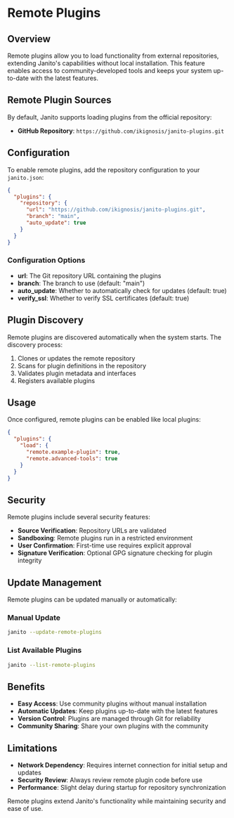 # Remote Plugins

## Overview

Remote plugins allow you to load functionality from external repositories, extending Janito's capabilities without local installation. This feature enables access to community-developed tools and keeps your system up-to-date with the latest features.

## Remote Plugin Sources

By default, Janito supports loading plugins from the official repository:

- **GitHub Repository**: `https://github.com/ikignosis/janito-plugins.git`

## Configuration

To enable remote plugins, add the repository configuration to your `janito.json`:

```json
{
  "plugins": {
    "repository": {
      "url": "https://github.com/ikignosis/janito-plugins.git",
      "branch": "main",
      "auto_update": true
    }
  }
}
```

### Configuration Options

- **url**: The Git repository URL containing the plugins
- **branch**: The branch to use (default: "main")
- **auto_update**: Whether to automatically check for updates (default: true)
- **verify_ssl**: Whether to verify SSL certificates (default: true)

## Plugin Discovery

Remote plugins are discovered automatically when the system starts. The discovery process:

1. Clones or updates the remote repository
2. Scans for plugin definitions in the repository
3. Validates plugin metadata and interfaces
4. Registers available plugins

## Usage

Once configured, remote plugins can be enabled like local plugins:

```json
{
  "plugins": {
    "load": {
      "remote.example-plugin": true,
      "remote.advanced-tools": true
    }
  }
}
```

## Security

Remote plugins include several security features:

- **Source Verification**: Repository URLs are validated
- **Sandboxing**: Remote plugins run in a restricted environment
- **User Confirmation**: First-time use requires explicit approval
- **Signature Verification**: Optional GPG signature checking for plugin integrity

## Update Management

Remote plugins can be updated manually or automatically:

### Manual Update
```bash
janito --update-remote-plugins
```

### List Available Plugins
```bash
janito --list-remote-plugins
```

## Benefits

- **Easy Access**: Use community plugins without manual installation
- **Automatic Updates**: Keep plugins up-to-date with the latest features
- **Version Control**: Plugins are managed through Git for reliability
- **Community Sharing**: Share your own plugins with the community

## Limitations

- **Network Dependency**: Requires internet connection for initial setup and updates
- **Security Review**: Always review remote plugin code before use
- **Performance**: Slight delay during startup for repository synchronization

Remote plugins extend Janito's functionality while maintaining security and ease of use.
